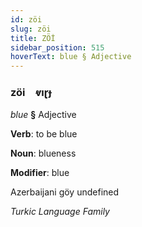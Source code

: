 ```yaml
---
id: zöi
slug: zöi
title: ZÖİ
sidebar_position: 515
hoverText: blue § Adjective
---
```


### zöi&emsp;<span kind="abugida">ⱴıɽɟ</span>

*blue* **§** Adjective

**Verb**: to be blue

**Noun**: blueness

**Modifier**: blue

Azerbaijani göy undefined

*Turkic Language Family*
